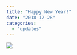 ```yaml
---
title: "Happy New Year!"
date: "2018-12-28"
categories: 
  - "updates"
---
```


![](https://r2.womenandwar.net/2019/01/2018-yeonhajang-01-1.jpg)
